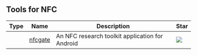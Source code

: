 
## Tools for NFC

| Type | Name | Description | Star |
| --- | --- | --- | --- |
||[nfcgate](https://github.com/nfcgate/nfcgate)|An NFC research toolkit application for Android|![](https://img.shields.io/github/stars/nfcgate/nfcgate?label=%20)|

